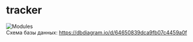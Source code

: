 # tracker
![Modules](https://user-images.githubusercontent.com/82288235/236947348-a64ccbb0-9fa9-488e-a3e7-924b376091a3.png)  
Схема базы данных: https://dbdiagram.io/d/64650839dca9fb07c4459a0f